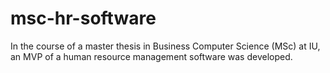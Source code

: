 # msc-hr-software
In the course of a master thesis in Business Computer Science (MSc) at IU, an MVP of a human resource management software was developed.
